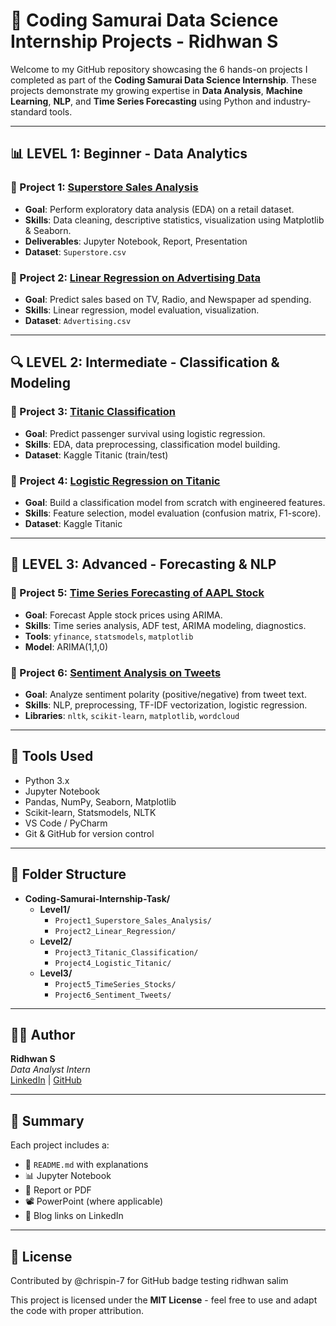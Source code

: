 # 💼 Coding Samurai Data Science Internship Projects - Ridhwan S

Welcome to my GitHub repository showcasing the 6 hands-on projects I completed as part of the **Coding Samurai Data Science Internship**. These projects demonstrate my growing expertise in **Data Analysis**, **Machine Learning**, **NLP**, and **Time Series Forecasting** using Python and industry-standard tools.

---

## 📊 LEVEL 1: Beginner - Data Analytics

### 📁 Project 1: [Superstore Sales Analysis](./Level1/Project1_Superstore_Sales_Analysis)
- **Goal**: Perform exploratory data analysis (EDA) on a retail dataset.
- **Skills**: Data cleaning, descriptive statistics, visualization using Matplotlib & Seaborn.
- **Deliverables**: Jupyter Notebook, Report, Presentation
- **Dataset**: `Superstore.csv`

### 📁 Project 2: [Linear Regression on Advertising Data](./Level1/Project2_Linear_Regression)
- **Goal**: Predict sales based on TV, Radio, and Newspaper ad spending.
- **Skills**: Linear regression, model evaluation, visualization.
- **Dataset**: `Advertising.csv`

---

## 🔍 LEVEL 2: Intermediate - Classification & Modeling

### 📁 Project 3: [Titanic Classification](./Level2/Project3_Titanic_Classification)
- **Goal**: Predict passenger survival using logistic regression.
- **Skills**: EDA, data preprocessing, classification model building.
- **Dataset**: Kaggle Titanic (train/test)

### 📁 Project 4: [Logistic Regression on Titanic](./Level2/Project4_Logistic_Titanic)
- **Goal**: Build a classification model from scratch with engineered features.
- **Skills**: Feature selection, model evaluation (confusion matrix, F1-score).
- **Dataset**: Kaggle Titanic

---

## 🚀 LEVEL 3: Advanced - Forecasting & NLP

### 📁 Project 5: [Time Series Forecasting of AAPL Stock](./Level3/Project5_TimeSeries_Stocks)
- **Goal**: Forecast Apple stock prices using ARIMA.
- **Skills**: Time series analysis, ADF test, ARIMA modeling, diagnostics.
- **Tools**: `yfinance`, `statsmodels`, `matplotlib`
- **Model**: ARIMA(1,1,0)

### 📁 Project 6: [Sentiment Analysis on Tweets](./Level3/Project6_Sentiment_Tweets)
- **Goal**: Analyze sentiment polarity (positive/negative) from tweet text.
- **Skills**: NLP, preprocessing, TF-IDF vectorization, logistic regression.
- **Libraries**: `nltk`, `scikit-learn`, `matplotlib`, `wordcloud`

---

## 📌 Tools Used

- Python 3.x  
- Jupyter Notebook  
- Pandas, NumPy, Seaborn, Matplotlib  
- Scikit-learn, Statsmodels, NLTK  
- VS Code / PyCharm  
- Git & GitHub for version control

---

## 📁 Folder Structure

- **Coding-Samurai-Internship-Task/**
  - **Level1/**
    - `Project1_Superstore_Sales_Analysis/`
    - `Project2_Linear_Regression/`
  - **Level2/**
    - `Project3_Titanic_Classification/`
    - `Project4_Logistic_Titanic/`
  - **Level3/**
    - `Project5_TimeSeries_Stocks/`
    - `Project6_Sentiment_Tweets/`


---

## 👨‍💻 Author

**Ridhwan S**  
_Data Analyst Intern_  
[LinkedIn](https://linkedin.com/in/ridhwan-s) | [GitHub](https://github.com/ridhwansalim)

---

## 🧠 Summary

Each project includes a:
- 📘 `README.md` with explanations
- 📊 Jupyter Notebook
- 📑 Report or PDF
- 📽️ PowerPoint (where applicable)
- 🔗 Blog links on LinkedIn

---

## 📜 License
Contributed by @chrispin-7 for GitHub badge testing
ridhwan salim

This project is licensed under the **MIT License** - feel free to use and adapt the code with proper attribution.
